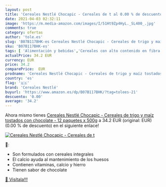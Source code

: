 ```yaml
---
layout: post
title: 'Cereales Nestlé Chocapic - Cereales de t al 0.00 % de descuento'
date: 2021-04-03 02:32:11
image: 'https://m.media-amazon.com/images/I/51Ht9Zp4HyL._SL400_.jpg'
comments: true
category: ofertas
author: 'tole.es'
slug: 'B07B117BHK-es Cereales Nestlé Chocapic - Cereales de trigo y maíz...'
sku: 'B07B117BHK-es'
tags: [ 'Alimentación y bebidas','Cereales con alto contenido en fibra','Cereales y muesli','cereales nestlé','chocolate','maíz','nestlé','trigo', ]
actualPrice: 34.2 EUR
currency: EUR
price: 34.2
comparePrice:  EUR
prodname: 'Cereales Nestlé Chocapic - Cereales de trigo y maíz tostados con chocolate - 12 paquetes x 500g'
country: 'es'
flag: '🇪🇸'
brand: 'Cereales Nestlé'
buyurl: 'https://www.amazon.es/dp/B07B117BHK/?tag=tolees-21'
descuento: '0.00'
average: '34.2'
---
```


Ahora mismo tienes [Cereales Nestlé Chocapic - Cereales de trigo y maíz tostados con chocolate - 12 paquetes x 500g](https://www.amazon.es/dp/B07B117BHK/?tag=tolees-21) a 34.2 EUR (original:  EUR) (0.00 %  de descuento) en el siguiente enlace!

[![Cereales Nestlé Chocapic - Cereales de t](https://m.media-amazon.com/images/I/51Ht9Zp4HyL._SL400_.jpg)](https://www.amazon.es/dp/B07B117BHK/?tag=tolees-21)

🔎:

- Son formulados con cereales integrales
- El calcio ayuda al mantenimiento de los huesos
- Contienen vitaminas, calcio y hierro
- Tienen sabor de chocolate

[🛒 Visítala!!!](https://www.amazon.es/dp/B07B117BHK/?tag=tolees-21)
